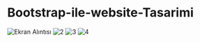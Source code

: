 # Bootstrap-ile-website-Tasarimi

![Ekran Alıntısı](https://user-images.githubusercontent.com/33606081/133854469-58f54b88-2a54-4e4e-999d-3b2c137a6804.PNG)
![2](https://user-images.githubusercontent.com/33606081/133854473-1eb75b09-8b90-4535-b129-8a69b53fd764.PNG)
![3](https://user-images.githubusercontent.com/33606081/133854463-5af997b8-fb36-4bce-9753-4bb595324084.PNG)
![4](https://user-images.githubusercontent.com/33606081/133854465-864877b3-bbcc-4390-b722-25375aecf662.PNG)


